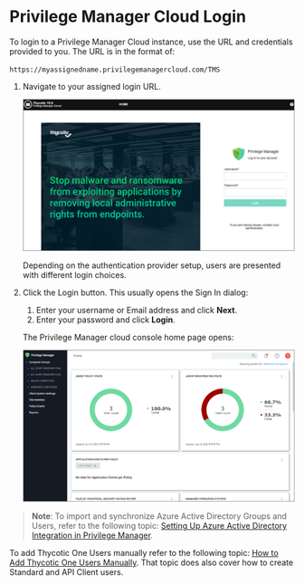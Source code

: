 [title]: # (Cloud Login)
[tags]: # (cloud instance)
[priority]: # (3)
# Privilege Manager Cloud Login

To login to a Privilege Manager Cloud instance, use the URL and credentials provided to you. The URL is in the format of:

`https://myassignedname.privilegemanagercloud.com/TMS`

1. Navigate to your assigned login URL.

   ![Login](../images/new-login.png "Privilege Manager login page")

   Depending on the authentication provider setup, users are presented with different login choices.
1. Click the Login button. This usually opens the Sign In dialog:
   1. Enter your username or Email address and click __Next__.
   1. Enter your password and click __Login__.

   The Privilege Manager cloud console home page opens:

   ![Privilege Manager home page](images/cloud/pm_cloud_home.png)

>**Note**: To import and synchronize Azure Active Directory Groups and Users, refer to the following topic: [Setting Up Azure Active Directory Integration in Privilege Manager](../../integration/active-directory/set-up-privilege-manager-azure-ad-integration.md).

To add Thycotic One Users manually refer to the following topic: [How to Add Thycotic One Users Manually](../../admin/users/index.md). That topic does also cover how to create Standard and API Client users.
